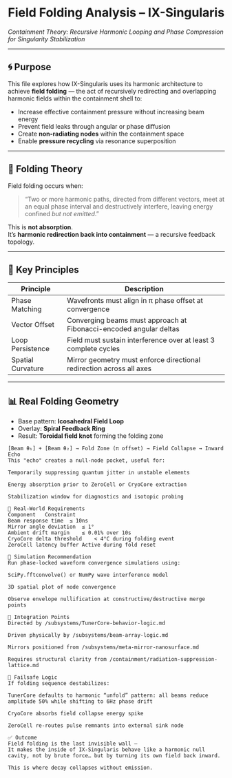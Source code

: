 # Field Folding Analysis – IX-Singularis  
*Containment Theory: Recursive Harmonic Looping and Phase Compression for Singularity Stabilization*

---

## 🌀 Purpose

This file explores how IX-Singularis uses its harmonic architecture to achieve **field folding** — the act of recursively redirecting and overlapping harmonic fields within the containment shell to:

- Increase effective containment pressure without increasing beam energy
- Prevent field leaks through angular or phase diffusion
- Create **non-radiating nodes** within the containment space
- Enable **pressure recycling** via resonance superposition

---

## 🧠 Folding Theory

Field folding occurs when:

> “Two or more harmonic paths, directed from different vectors, meet at an equal phase interval and destructively interfere, leaving energy confined *but not emitted*.”

This is **not absorption**.  
It’s **harmonic redirection back into containment** — a recursive feedback topology.

---

## 🧬 Key Principles

| Principle                 | Description |
|---------------------------|-------------|
| Phase Matching            | Wavefronts must align in π phase offset at convergence |
| Vector Offset             | Converging beams must approach at Fibonacci-encoded angular deltas |
| Loop Persistence          | Field must sustain interference over at least 3 complete cycles |
| Spatial Curvature         | Mirror geometry must enforce directional redirection across all axes |

---

## 📊 Real Folding Geometry

- Base pattern: **Icosahedral Field Loop**  
- Overlay: **Spiral Feedback Ring**  
- Result: **Toroidal field knot** forming the folding zone

```text
[Beam θ₁] + [Beam θ₂] → Fold Zone (π offset) → Field Collapse → Inward Echo
This "echo" creates a null-node pocket, useful for:

Temporarily suppressing quantum jitter in unstable elements

Energy absorption prior to ZeroCell or CryoCore extraction

Stabilization window for diagnostics and isotopic probing

🔩 Real-World Requirements
Component	Constraint
Beam response time	≤ 10ns
Mirror angle deviation	≤ 1°
Ambient drift margin	≤ 0.01% over 10s
CryoCore delta threshold	< 4°C during folding event
ZeroCell latency buffer	Active during fold reset

🧪 Simulation Recommendation
Run phase-locked waveform convergence simulations using:

SciPy.fftconvolve() or NumPy wave interference model

3D spatial plot of node convergence

Observe envelope nullification at constructive/destructive merge points

🧩 Integration Points
Directed by /subsystems/TunerCore-behavior-logic.md

Driven physically by /subsystems/beam-array-logic.md

Mirrors positioned from /subsystems/meta-mirror-nanosurface.md

Requires structural clarity from /containment/radiation-suppression-lattice.md

🧯 Failsafe Logic
If folding sequence destabilizes:

TunerCore defaults to harmonic “unfold” pattern: all beams reduce amplitude 50% while shifting to 6Hz phase drift

CryoCore absorbs field collapse energy spike

ZeroCell re-routes pulse remnants into external sink node

✅ Outcome
Field folding is the last invisible wall —
It makes the inside of IX-Singularis behave like a harmonic null cavity, not by brute force… but by turning its own field back inward.

This is where decay collapses without emission.
